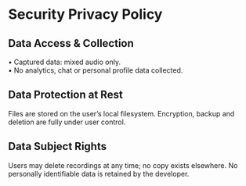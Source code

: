 # Security Privacy Policy

## Data Access & Collection
• Captured data: mixed audio only.  
• No analytics, chat or personal profile data collected.

## Data Protection at Rest
Files are stored on the user’s local filesystem. Encryption,
backup and deletion are fully under user control.

## Data Subject Rights
Users may delete recordings at any time; no copy exists elsewhere.
No personally identifiable data is retained by the developer.
